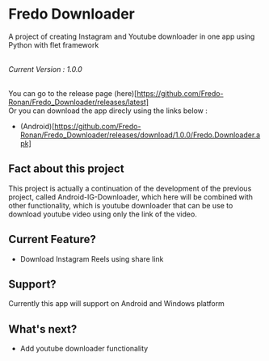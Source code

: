# Fredo Downloader

A project of creating Instagram and Youtube downloader in one app using Python with flet framework<br><br>

_Current Version : 1.0.0_ <br><br>

You can go to the release page (here)[https://github.com/Fredo-Ronan/Fredo_Downloader/releases/latest] <br>
Or you can download the app direcly using the links below :
- (Android)[https://github.com/Fredo-Ronan/Fredo_Downloader/releases/download/1.0.0/Fredo.Downloader.apk] <br>

## Fact about this project
This project is actually a continuation of the development of the previous project, called Android-IG-Downloader, which here will be combined with other functionality, which is youtube downloader that can be use to download youtube video using only the link of the video.

## Current Feature?
- Download Instagram Reels using share link

## Support?
Currently this app will support on Android and Windows platform

## What's next?
- Add youtube downloader functionality
